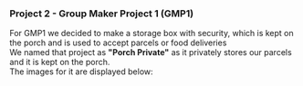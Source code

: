 ### Project 2 - Group Maker Project 1 (GMP1)
For GMP1 we decided to make a storage box with security, which is kept on the porch and is used to accept parcels or food deliveries </br>
We named that project as **"Porch Private"** as it privately stores our parcels and it is kept on the porch. </br>
The images for it are displayed below:
